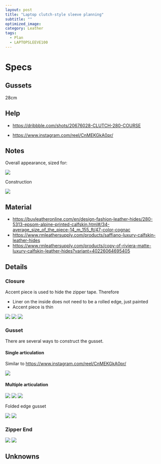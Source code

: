 ```yaml
---
layout: post
title: "Laptop clutch-style sleeve planning"
subtitle: "" 
optimized_image: 
category: Leather
tags:
  - Plan
  - LAPTOPSLEEVE100
---
```




# Specs

## Gussets

28cm



## Help

- https://dribbble.com/shots/20676028-CLUTCH-280-COURSE

- https://www.instagram.com/reel/CnMEKGkA0pr/


## Notes

Overall appearance, sized for:

<img src="/files/LAPTOPSLEEVE100/0INSPIRATION/Screenshot_1.png">

Construction

<img src="/files/LAPTOPSLEEVE100/0INSPIRATION/Screenshot_16.png">

## Material

- https://buyleatheronline.com/en/design-fashion-leather-hides/280-5313-epsom-alpine-printed-calfskin.html#/34-average_size_of_the_piece-14_m_155_ft/47-color-cognac
- https://www.rmleathersupply.com/products/saffiano-luxury-calfskin-leather-hides
- https://www.rmleathersupply.com/products/copy-of-riviera-matte-luxury-calfskin-leather-hides?variant=40226064695405


## Details

### Closure

Accent piece is used to hide the zipper tape. Therefore

- Liner on the inside does not need to be a rolled edge, just painted
- Accent piece is thin

<img src="/files/LAPTOPSLEEVE100/0INSPIRATION/Screenshot_2.png">

<img src="/files/LAPTOPSLEEVE100/0INSPIRATION/Screenshot_7.png">

<img src="/files/LAPTOPSLEEVE100/0INSPIRATION/Screenshot_8.png">

### Gusset

There are several ways to construct the gusset.

#### Single articulation

Similar to https://www.instagram.com/reel/CnMEKGkA0pr/

<img src="/files/LAPTOPSLEEVE100/0INSPIRATION/Screenshot_15.png">

#### Multiple articulation

<img src="/files/LAPTOPSLEEVE100/0INSPIRATION/Screenshot_3.png">

<img src="/files/LAPTOPSLEEVE100/0INSPIRATION/Screenshot_9.png">

<img src="/files/LAPTOPSLEEVE100/0INSPIRATION/Screenshot_10.png">

Folded edge gusset

<img src="/files/LAPTOPSLEEVE100/0INSPIRATION/Screenshot_13.png">

<img src="/files/LAPTOPSLEEVE100/0INSPIRATION/Screenshot_14.png">

### Zipper End

<img src="/files/LAPTOPSLEEVE100/0INSPIRATION/Screenshot_4.png">

<img src="/files/LAPTOPSLEEVE100/0INSPIRATION/Screenshot_6.png">


## Unknowns
